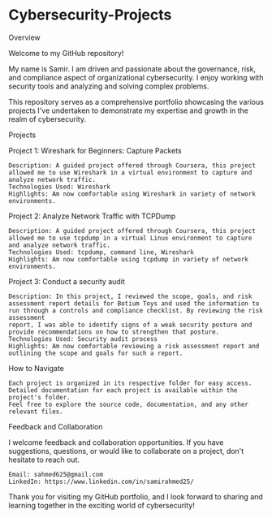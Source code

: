 # Cybersecurity-Projects
Overview

Welcome to my GitHub repository! 

My name is Samir. I am driven and passionate about the governance, risk, and compliance aspect of organizational cybersecurity. I enjoy working with security tools and analyzing and solving complex problems.

This repository serves as a comprehensive portfolio showcasing the various projects I've undertaken to demonstrate my expertise and growth in the realm of cybersecurity.

Projects

Project 1: Wireshark for Beginners: Capture Packets

    Description: A guided project offered through Coursera, this project allowed me to use Wireshark in a virtual environment to capture and analyze network traffic.
    Technologies Used: Wireshark
    Highlights: Am now comfortable using Wireshark in variety of network environments.

Project 2: Analyze Network Traffic with TCPDump

    Description: A guided project offered through Coursera, this project allowed me to use tcpdump in a virtual Linux environment to capture and analyze network traffic.
    Technologies Used: tcpdump, command line, Wireshark
    Highlights: Am now comfortable using tcpdump in variety of network environments.

Project 3: Conduct a security audit

    Description: In this project, I reviewed the scope, goals, and risk assessment report details for Botium Toys and used the information to run through a controls and compliance checklist. By reviewing the risk assessment
    report, I was able to identify signs of a weak security posture and provide recommendations on how to strengthen that posture.
    Technologies Used: Security audit process
    Highlights: Am now comfortable reviewing a risk assessment report and outlining the scope and goals for such a report. 


How to Navigate

    Each project is organized in its respective folder for easy access.
    Detailed documentation for each project is available within the project's folder.
    Feel free to explore the source code, documentation, and any other relevant files.

Feedback and Collaboration

I welcome feedback and collaboration opportunities. If you have suggestions, questions, or would like to collaborate on a project, don't hesitate to reach out.

    Email: sahmed625@gmail.com
    LinkedIn: https://www.linkedin.com/in/samirahmed25/

Thank you for visiting my GitHub portfolio, and I look forward to sharing and learning together in the exciting world of cybersecurity!
